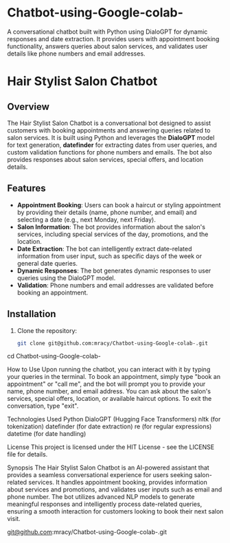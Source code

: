 # Chatbot-using-Google-colab-

A conversational chatbot built with Python using DialoGPT for dynamic responses and date extraction. It provides users with appointment booking functionality, answers queries about salon services, and validates user details like phone numbers and email addresses.

# Hair Stylist Salon Chatbot

## Overview
The Hair Stylist Salon Chatbot is a conversational bot designed to assist customers with booking appointments and answering queries related to salon services. It is built using Python and leverages the **DialoGPT** model for text generation, **datefinder** for extracting dates from user queries, and custom validation functions for phone numbers and emails. The bot also provides responses about salon services, special offers, and location details.

## Features
- **Appointment Booking**: Users can book a haircut or styling appointment by providing their details (name, phone number, and email) and selecting a date (e.g., next Monday, next Friday).
- **Salon Information**: The bot provides information about the salon's services, including special services of the day, promotions, and the location.
- **Date Extraction**: The bot can intelligently extract date-related information from user input, such as specific days of the week or general date queries.
- **Dynamic Responses**: The bot generates dynamic responses to user queries using the DialoGPT model.
- **Validation**: Phone numbers and email addresses are validated before booking an appointment.

## Installation

1. Clone the repository:
   ```bash
   git clone git@github.com:mracy/Chatbot-using-Google-colab-.git

cd Chatbot-using-Google-colab-


How to Use
Upon running the chatbot, you can interact with it by typing your queries in the terminal.
To book an appointment, simply type "book an appointment" or "call me", and the bot will prompt you to provide your name, phone number, and email address.
You can ask about the salon's services, special offers, location, or available haircut options.
To exit the conversation, type "exit".

Technologies Used
Python
DialoGPT (Hugging Face Transformers)
nltk (for tokenization)
datefinder (for date extraction)
re (for regular expressions)
datetime (for date handling)

License
This project is licensed under the HIT License - see the LICENSE file for details.

Synopsis
The Hair Stylist Salon Chatbot is an AI-powered assistant that provides a seamless conversational experience for users seeking salon-related services. It handles appointment booking, provides information about services and promotions, and validates user inputs such as email and phone number. The bot utilizes advanced NLP models to generate meaningful responses and intelligently process date-related queries, ensuring a smooth interaction for customers looking to book their next salon visit.


git@github.com:mracy/Chatbot-using-Google-colab-.git

